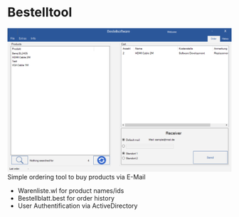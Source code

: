 # Bestelltool
![alt text](https://raw.githubusercontent.com/Kleinrotti/Bestelltool/master/Bestelltool/front_picture.png)
Simple ordering tool to buy products via E-Mail
- Warenliste.wl for product names/ids
- Bestellblatt.best for order history
- User Authentification via ActiveDirectory
